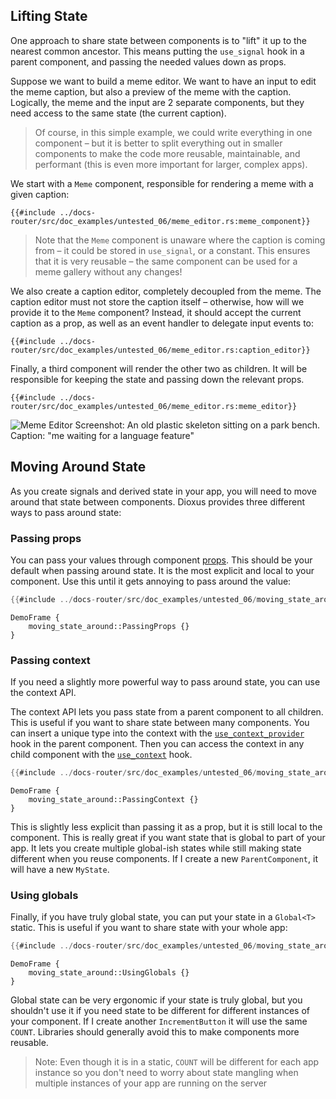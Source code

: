 ## Lifting State

One approach to share state between components is to "lift" it up to the nearest common ancestor. This means putting the `use_signal` hook in a parent component, and passing the needed values down as props.

Suppose we want to build a meme editor. We want to have an input to edit the meme caption, but also a preview of the meme with the caption. Logically, the meme and the input are 2 separate components, but they need access to the same state (the current caption).

> Of course, in this simple example, we could write everything in one component – but it is better to split everything out in smaller components to make the code more reusable, maintainable, and performant (this is even more important for larger, complex apps).

We start with a `Meme` component, responsible for rendering a meme with a given caption:

```rust, no_run
{{#include ../docs-router/src/doc_examples/untested_06/meme_editor.rs:meme_component}}
```

> Note that the `Meme` component is unaware where the caption is coming from – it could be stored in `use_signal`, or a constant. This ensures that it is very reusable – the same component can be used for a meme gallery without any changes!

We also create a caption editor, completely decoupled from the meme. The caption editor must not store the caption itself – otherwise, how will we provide it to the `Meme` component? Instead, it should accept the current caption as a prop, as well as an event handler to delegate input events to:

```rust, no_run
{{#include ../docs-router/src/doc_examples/untested_06/meme_editor.rs:caption_editor}}
```

Finally, a third component will render the other two as children. It will be responsible for keeping the state and passing down the relevant props.

```rust, no_run
{{#include ../docs-router/src/doc_examples/untested_06/meme_editor.rs:meme_editor}}
```

![Meme Editor Screenshot: An old plastic skeleton sitting on a park bench. Caption: "me waiting for a language feature"](/assets/static/meme_editor_screenshot.png)




## Moving Around State

As you create signals and derived state in your app, you will need to move around that state between components. Dioxus provides three different ways to pass around state:

### Passing props

You can pass your values through component [props](../../reference/component_props.md). This should be your default when passing around state. It is the most explicit and local to your component. Use this until it gets annoying to pass around the value:

```rust
{{#include ../docs-router/src/doc_examples/untested_06/moving_state_around.rs:PassingProps}}
```

```inject-dioxus
DemoFrame {
    moving_state_around::PassingProps {}
}
```


### Passing context

If you need a slightly more powerful way to pass around state, you can use the context API.

The context API lets you pass state from a parent component to all children. This is useful if you want to share state between many components. You can insert a unique type into the context with the [`use_context_provider`](https://docs.rs/dioxus-hooks/latest/dioxus_hooks/fn.use_context_provider.html) hook in the parent component. Then you can access the context in any child component with the [`use_context`](https://docs.rs/dioxus-hooks/latest/dioxus_hooks/fn.use_context.html) hook.

```rust
{{#include ../docs-router/src/doc_examples/untested_06/moving_state_around.rs:PassingContext}}
```

```inject-dioxus
DemoFrame {
    moving_state_around::PassingContext {}
}
```

This is slightly less explicit than passing it as a prop, but it is still local to the component. This is really great if you want state that is global to part of your app. It lets you create multiple global-ish states while still making state different when you reuse components. If I create a new `ParentComponent`, it will have a new `MyState`.

### Using globals

Finally, if you have truly global state, you can put your state in a `Global<T>` static. This is useful if you want to share state with your whole app:

```rust
{{#include ../docs-router/src/doc_examples/untested_06/moving_state_around.rs:UsingGlobals}}
```

```inject-dioxus
DemoFrame {
    moving_state_around::UsingGlobals {}
}
```

Global state can be very ergonomic if your state is truly global, but you shouldn't use it if you need state to be different for different instances of your component. If I create another `IncrementButton` it will use the same `COUNT`. Libraries should generally avoid this to make components more reusable.

> Note: Even though it is in a static, `COUNT` will be different for each app instance so you don't need to worry about state mangling when multiple instances of your app are running on the server
